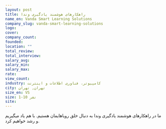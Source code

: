 ```yaml
---
layout: post
title: راهکارهای هوشمند یادگیری وندا
name_en: Vanda Smart Learning Solutions
company_slug: vanda-smart-learning-solutions
logo: 
cover: 
company_count:
founded:
location: ""
total_review: 
total_interview: 
salary_avg: 
salary_min: 
salary_max: 
rate: 
view_count: 
industry: کامپیوتر، فناوری اطلاعات و اینترنت
city: تهران, تهران
size_en: VS
size: 1-10 نفر
site: 
---
```


ما در راهکارهای هوشمند یادگیری وندا به دنبال خلق رویاهایمان هستیم. با هم یاد میگیریم و رشد خواهیم کرد.
